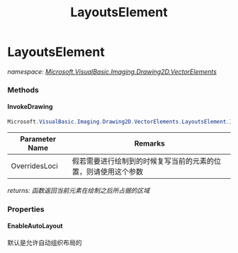 ﻿---
title: LayoutsElement
---

# LayoutsElement
_namespace: [Microsoft.VisualBasic.Imaging.Drawing2D.VectorElements](N-Microsoft.VisualBasic.Imaging.Drawing2D.VectorElements.html)_



### Methods

#### InvokeDrawing
```csharp
Microsoft.VisualBasic.Imaging.Drawing2D.VectorElements.LayoutsElement.InvokeDrawing(System.Drawing.Point)
```


|Parameter Name|Remarks|
|--------------|-------|
|OverridesLoci|假若需要进行绘制到的时候复写当前的元素的位置，则请使用这个参数|

_returns: 函数返回当前元素在绘制之后所占据的区域_



### Properties

#### EnableAutoLayout
默认是允许自动组织布局的

